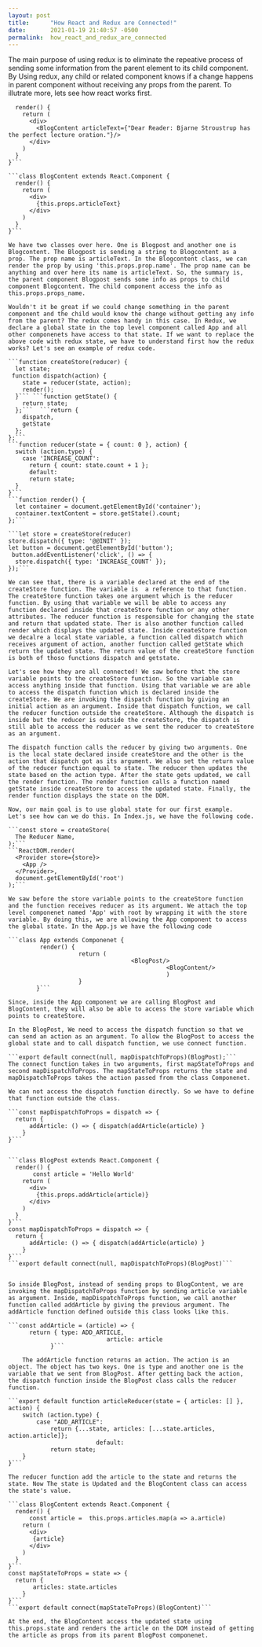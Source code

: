 ```yaml
---
layout: post
title:      "How React and Redux are Connected!"
date:       2021-01-19 21:40:57 -0500
permalink:  how_react_and_redux_are_connected
---
```



The main purpose of using redux is to eliminate the repeative process of sending some information from the parent element to its child component. By Using redux, any child or related component knows if a change happens in parent component without receiving any props from the parent. To illutrate more, lets see how react works first.

```class BlogPost extends React.Component {
  render() {
    return (
      <div>
        <BlogContent articleText={"Dear Reader: Bjarne Stroustrup has the perfect lecture oration."}/>
      </div>
    )
  }
}```

```class BlogContent extends React.Component {
  render() {
    return (
      <div>
        {this.props.articleText}
      </div>  
    )
  }
}``` 

We have two classes over here. One is Blogpost and another one is Blogcontent. The Blogpost is sending a string to Blogcontent as a prop. The prop name is articleText. In the Blogcontent class, we can render the prop by using 'this.props.prop.name'. The prop name can be anything and over here its name is articleText. So, the summary is, the parent component Blogpost sends some info as props to child component Blogcontent. The child component access the info as this.props.props_name. 

Wouldn't it be great if we could change something in the parent component and the child would know the change without getting any info from the parent? The redux comes handy in this case. In Redux, we declare a global state in the top level component called App and all other componenets have access to that state. If we want to replace the above code with redux state, we have to understand first how the redux works? Let's see an example of redux code. 

```function createStore(reducer) {
  let state;
 function dispatch(action) {
    state = reducer(state, action);
    render();
  }``` ```function getState() {
    return state;
  };```  ```return {
    dispatch,
    getState
  };
};```
```function reducer(state = { count: 0 }, action) {
  switch (action.type) {
    case 'INCREASE_COUNT':
      return { count: state.count + 1 };
      default:
      return state;
  }
}```
```function render() {
  let container = document.getElementById('container');
  container.textContent = store.getState().count;
};```
 
```let store = createStore(reducer)
store.dispatch({ type: '@@INIT' });
let button = document.getElementById('button');
 button.addEventListener('click', () => {
  store.dispatch({ type: 'INCREASE_COUNT' });
});``` 

We can see that, there is a variable declared at the end of the createStore function. The variable is  a reference to that function. The createStore function takes one argument which is the reducer function. By using that variable we will be able to access any function declared inside that createStore function or any other attributes. The reducer function is responsible for changing the state and return that updated state. Ther is also another function called render which displays the updated state. Inside createStore function we decalre a local state variable, a function called dispatch which receives argument of action, another function called getState which return the updated state. The return value of the createStore function is both of thoso functions dispatch and getstate.

Let's see how they are all connected! We saw before that the store variable points to the createStore function. So the variable can access anything inside that function. Using that variable we are able to access the dispatch function which is declared inside the createStore. We are invoking the dispatch function by giving an initial action as an argument. Inside that dispatch function, we call the reducer function outside the createStore. Although the dispatch is inside but the reducer is outside the createStore, the dispatch is still able to access the reducer as we sent the reducer to createStore as an argument.

The dispatch function calls the reducer by giving two arguments. One is the local state declared inside createStore and the other is the action that dispatch got as its argument. We also set the return value of the reducer function equal to state. The reducer then updates the state based on the action type. After the state gets updated, we call the render function. The render function calls a function named getState inside createStore to access the updated state. Finally, the render function displays the state on the DOM. 

Now, our main goal is to use global state for our first example.  Let's see how can we do this. In Index.js, we have the following code.

```const store = createStore(
  The Reducer Name,
);```
```ReactDOM.render(
  <Provider store={store}>
    <App />
  </Provider>,
  document.getElementById('root')
);``` 

We saw before the store variable points to the createStore function and the function receives reducer as its argument. We attach the top level componenet named 'App' with root by wrapping it with the store variable. By doing this, we are allowing the App component to access the global state. In the App.js we have the following code 

```class App extends Componenet { 
         render() { 
				    return ( 
						           <BlogPost/>
											 <BlogContent/>
											 )
					}
		}```
		
Since, inside the App component we are calling BlogPost and BlogContent, they will also be able to access the store variable which points to createStore. 

In the BlogPost, We need to access the dispatch function so that we can send an action as an argument. To allow the BlogPost to access the global state and to call dispatch function, we use connect function. 

```export default connect(null, mapDispatchToProps)(BlogPost);``` 
The connect function takes in two arguments, first mapStateToProps and second mapDispatchToProps. The mapStateToProps returns the state and mapDispatchToProps takes the action passed from the class Componenet. 

We can not access the dispatch function directly. So we have to define that function outside the class. 

```const mapDispatchToProps = dispatch => {
  return {
      addArticle: () => { dispatch(addArticle(article) }
    }
}``` 


```class BlogPost extends React.Component {
  render() {
	   const article = 'Hello World'
    return (
      <div>
        {this.props.addArticle(article)}
      </div>
    )
  }
}```
const mapDispatchToProps = dispatch => {
  return {
      addArticle: () => { dispatch(addArticle(article) }
    }
}```
```export default connect(null, mapDispatchToProps)(BlogPost)```


So inside BlogPost, instead of sending props to BlogContent, we are invoking the mapDispatchToProps function by sending article variable as argument. Inside, mapDispatchToProps function, we call another function called addArticle by giving the previous argument. The addArticle function defined outside this class looks like this. 

```const addArticle = (article) => { 
      return { type: ADD_ARTICLE,
			                article: article 
			}```
	
	The addArticle function returns an action. The action is an object. The object has two keys. One is type and another one is the variable that we sent from BlogPost. After getting back the action, the dispatch function inside the BlogPost class calls the reducer function. 
	
```export default function articleReducer(state = { articles: [] }, action) {
    switch (action.type) {
        case "ADD_ARTICLE":
            return {...state, articles: [...state.articles, action.article]};
						 default:
            return state;
    }
}``` 

The reducer function add the article to the state and returns the state. Now The state is Updated and the BlogContent class can access the state's value. 

```class BlogContent extends React.Component {
  render() {
	  const article =  this.props.articles.map(a => a.article) 
    return (
      <div>
       {article}
      </div>
    )
  }
}```
const mapStateToProps = state => {
  return {
       articles: state.articles
    }
}```
```export default connect(mapStateToProps)(BlogContent)```
											
At the end, the BlogContent access the updated state using this.props.state and renders the article on the DOM instead of getting the article as props from its parent BlogPost componenet. 

